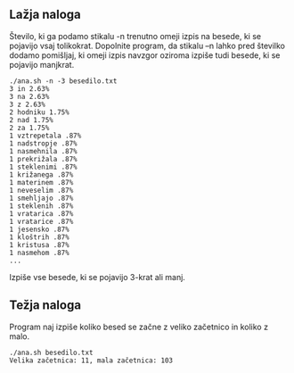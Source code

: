 ## Lažja naloga

Število, ki ga podamo stikalu -n trenutno omeji izpis na besede, ki se pojavijo
vsaj tolikokrat. Dopolnite program, da stikalu –n lahko pred številko dodamo
pomišljaj, ki omeji izpis navzgor oziroma izpiše tudi besede, ki se pojavijo
manjkrat.

```
./ana.sh -n -3 besedilo.txt
3 in 2.63%
3 na 2.63%
3 z 2.63%
2 hodniku 1.75%
2 nad 1.75%
2 za 1.75%
1 vztrepetala .87%
1 nadstropje .87%
1 nasmehnila .87%
1 prekrižala .87%
1 steklenimi .87%
1 križanega .87%
1 materinem .87%
1 neveselim .87%
1 smehljajo .87%
1 steklenih .87%
1 vratarica .87%
1 vratarice .87%
1 jesensko .87%
1 kloštrih .87%
1 kristusa .87%
1 nasmehom .87%
...
```

Izpiše vse besede, ki se pojavijo 3-krat ali manj.

## Težja naloga

Program naj izpiše koliko besed se začne z veliko začetnico in koliko z malo.

```
./ana.sh besedilo.txt
Velika začetnica: 11, mala začetnica: 103
```